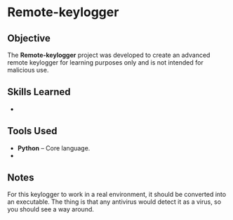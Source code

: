 # Remote-keylogger

## Objective  
The **Remote-keylogger** project was developed to create an advanced remote keylogger for learning purposes only and is not intended for malicious use.

## Skills Learned  
- 

## Tools Used  
- **Python** – Core language.
- 

## Notes

For this keylogger to work in a real environment, it should be converted into an executable. The thing is that any antivirus would detect it as a virus, so you should see a way around.
